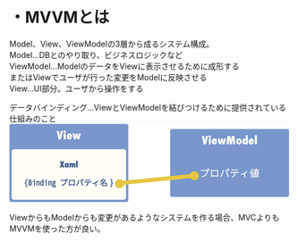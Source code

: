 # ・MVVMとは
Model、View、ViewModelの3層から成るシステム構成。  
Model...DBとのやり取り、ビジネスロジックなど  
ViewModel...ModelのデータをViewに表示させるために成形する  
またはViewでユーザが行った変更をModelに反映させる  
View...UI部分。ユーザから操作をする  

データバインディング...ViewとViewModelを結びつけるために提供されている仕組みのこと
![データバインディングの例](/image/データバインディングの例.png)

ViewからもModelからも変更があるようなシステムを作る場合、MVCよりもMVVMを使った方が良い。